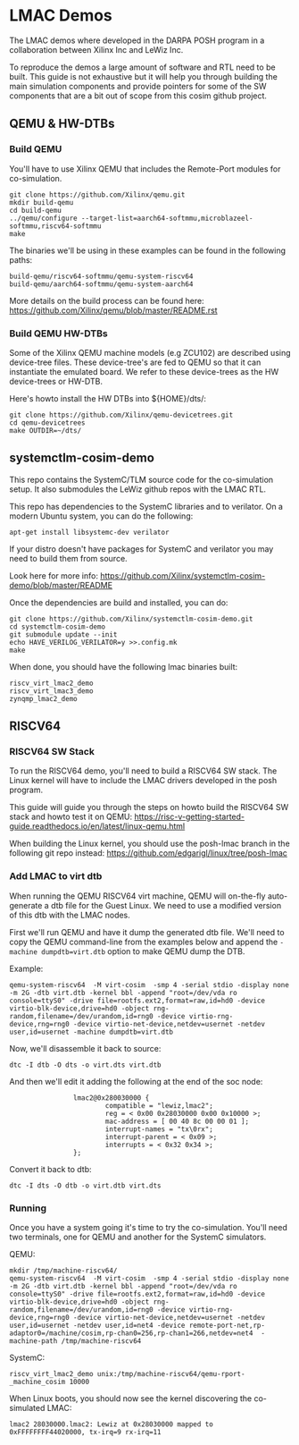 # LMAC Demos

The LMAC demos where developed in the DARPA POSH program in a collaboration
between Xilinx Inc and LeWiz Inc.

To reproduce the demos a large amount of software and RTL need to be built.
This guide is not exhaustive but it will help you through building the main
simulation components and provide pointers for some of the SW components that
are a bit out of scope from this cosim github project.

## QEMU & HW-DTBs

### Build QEMU
You'll have to use Xilinx QEMU that includes the Remote-Port modules for
co-simulation.

```
git clone https://github.com/Xilinx/qemu.git
mkdir build-qemu
cd build-qemu
../qemu/configure --target-list=aarch64-softmmu,microblazeel-softmmu,riscv64-softmmu
make
```

The binaries we'll be using in these examples can be found in the following
paths:
```
build-qemu/riscv64-softmmu/qemu-system-riscv64
build-qemu/aarch64-softmmu/qemu-system-aarch64
```

More details on the build process can be found here:
https://github.com/Xilinx/qemu/blob/master/README.rst

### Build QEMU HW-DTBs

Some of the Xilinx QEMU machine models (e.g ZCU102) are described using device-tree
files. These device-tree's are fed to QEMU so that it can instantiate the emulated
board. We refer to these device-trees as the HW device-trees or HW-DTB.

Here's howto install the HW DTBs into ${HOME}/dts/:
```
git clone https://github.com/Xilinx/qemu-devicetrees.git
cd qemu-devicetrees
make OUTDIR=~/dts/
```

## systemctlm-cosim-demo

This repo contains the SystemC/TLM source code for the co-simulation setup.
It also submodules the LeWiz github repos with the LMAC RTL.

This repo has dependencies to the SystemC libraries and to verilator.
On a modern Ubuntu system, you can do the following:
```
apt-get install libsystemc-dev verilator
```

If your distro doesn't have packages for SystemC and verilator you may
need to build them from source.

Look here for more info:
https://github.com/Xilinx/systemctlm-cosim-demo/blob/master/README

Once the dependencies are build and installed, you can do:

```
git clone https://github.com/Xilinx/systemctlm-cosim-demo.git
cd systemctlm-cosim-demo
git submodule update --init
echo HAVE_VERILOG_VERILATOR=y >>.config.mk
make
```

When done, you should have the following lmac binaries built:

```
riscv_virt_lmac2_demo
riscv_virt_lmac3_demo
zynqmp_lmac2_demo
```

## RISCV64

### RISCV64 SW Stack
To run the RISCV64 demo, you'll need to build a RISCV64 SW stack.
The Linux kernel will have to include the LMAC drivers developed in the posh program.

This guide will guide you through the steps on howto build the RISCV64 SW stack
and howto test it on QEMU:
https://risc-v-getting-started-guide.readthedocs.io/en/latest/linux-qemu.html

When building the Linux kernel, you should use the posh-lmac branch in the following
git repo instead:
https://github.com/edgarigl/linux/tree/posh-lmac


### Add LMAC to virt dtb

When running the QEMU RISCV64 virt machine, QEMU will on-the-fly auto-generate a dtb file
for the Guest Linux. We need to use a modified version of this dtb with the LMAC nodes.

First we'll run QEMU and have it dump the generated dtb file.
We'll need to copy the QEMU command-line from the examples below
and append the ``-machine dumpdtb=virt.dtb`` option to make QEMU
dump the DTB.

Example:
```
qemu-system-riscv64  -M virt-cosim  -smp 4 -serial stdio -display none -m 2G -dtb virt.dtb -kernel bbl -append "root=/dev/vda ro console=ttyS0" -drive file=rootfs.ext2,format=raw,id=hd0 -device virtio-blk-device,drive=hd0 -object rng-random,filename=/dev/urandom,id=rng0 -device virtio-rng-device,rng=rng0 -device virtio-net-device,netdev=usernet -netdev user,id=usernet -machine dumpdtb=virt.dtb
```

Now, we'll disassemble it back to source:
```
dtc -I dtb -O dts -o virt.dts virt.dtb
```

And then we'll edit it adding the following at the end of the soc node:
```
                lmac2@0x280030000 {
                        compatible = "lewiz,lmac2";
                        reg = < 0x00 0x28030000 0x00 0x10000 >;
                        mac-address = [ 00 40 8c 00 00 01 ];
                        interrupt-names = "tx\0rx";
                        interrupt-parent = < 0x09 >;
                        interrupts = < 0x32 0x34 >;
                };
```

Convert it back to dtb:
```
dtc -I dts -O dtb -o virt.dtb virt.dts
```

### Running

Once you have a system going it's time to try the co-simulation.
You'll need two terminals, one for QEMU and another for the SystemC simulators.

QEMU:
```
mkdir /tmp/machine-riscv64/
qemu-system-riscv64  -M virt-cosim  -smp 4 -serial stdio -display none -m 2G -dtb virt.dtb -kernel bbl -append "root=/dev/vda ro console=ttyS0" -drive file=rootfs.ext2,format=raw,id=hd0 -device virtio-blk-device,drive=hd0 -object rng-random,filename=/dev/urandom,id=rng0 -device virtio-rng-device,rng=rng0 -device virtio-net-device,netdev=usernet -netdev user,id=usernet -netdev user,id=net4 -device remote-port-net,rp-adaptor0=/machine/cosim,rp-chan0=256,rp-chan1=266,netdev=net4  -machine-path /tmp/machine-riscv64
```

SystemC:
```
riscv_virt_lmac2_demo unix:/tmp/machine-riscv64/qemu-rport-_machine_cosim 10000
```

When Linux boots, you should now see the kernel discovering the co-simulated LMAC:
```
lmac2 28030000.lmac2: Lewiz at 0x28030000 mapped to 0xFFFFFFFF44020000, tx-irq=9 rx-irq=11
```
